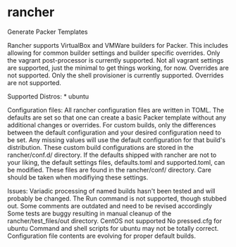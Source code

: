 rancher
=======

Generate Packer Templates

Rancher supports VirtualBox and VMWare builders for Packer. This includes allowing for common builder settings and builder specific overrides.
Only the vagrant post-processor is currently supported. Not all vagrant settings are supported, just the minimal to get things working, for now. Overrides are not supported.
Only the shell provisioner is currently supported. Overrides are not supported.

Supported Distros:
    * ubuntu

Configuration files: All rancher configuration files are written in TOML. The defaults are set so that one can create a basic Packer template without any additional changes or overrides. For custom builds, only the differences between the default configuration and your desired configuration need to be set. Any missing values will use the default configuration for that build's distribution. These custom build configurations are stored in the rancher/conf.d/ directory.
If the defaults shipped with rancher are not to your liking, the default settings files, defaults.toml and supported.toml, can be modified. These files are found in the rancher/conf/ directory. Care should be taken when modifiying these settings.

Issues:
    Variadic processing of named builds hasn't been tested and will probably be changed.
    The Run command is not supported, though stubbed out.
    Some comments are outdated and need to be revised accordingly
    Some tests are buggy resulting in manual cleanup of the rancher/test_files/out directory.
    CentOS not supported
    No pressed.cfg for ubuntu
    Command and shell scripts for ubuntu may not be totally correct.
    Configuration file contents are evolving for proper default builds.


